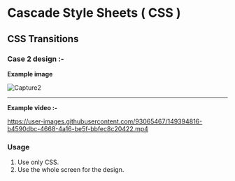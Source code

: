 # Cascade Style Sheets ( CSS )
## CSS Transitions
### Case 2 design :-
<b>Example image</b>

<!-- USAGE EXAMPLES -->

![Capture2](https://user-images.githubusercontent.com/93065467/149394793-8c87b29e-54ff-4cc3-a89b-a29eb593fa36.JPG)

<hr>

<b>Example video :-</b> 

https://user-images.githubusercontent.com/93065467/149394816-b4590dbc-4668-4a16-be5f-bbfec8c20422.mp4

### Usage
01. Use only CSS.
02. Use the whole screen for the design.
